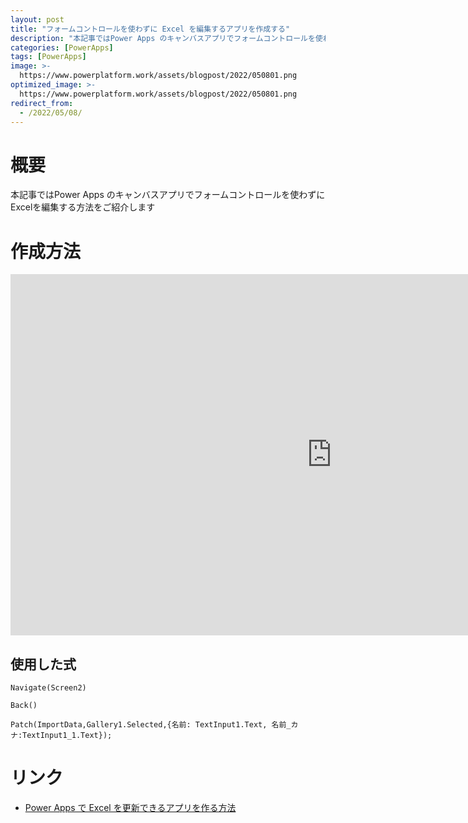 ```yaml
---
layout: post
title: "フォームコントロールを使わずに Excel を編集するアプリを作成する"
description: "本記事ではPower Apps のキャンバスアプリでフォームコントロールを使わずにExcelを編集する方法をご紹介します"
categories: [PowerApps]
tags: [PowerApps]
image: >-
  https://www.powerplatform.work/assets/blogpost/2022/050801.png
optimized_image: >-
  https://www.powerplatform.work/assets/blogpost/2022/050801.png
redirect_from:
  - /2022/05/08/
---
```



#  概要

本記事ではPower Apps のキャンバスアプリでフォームコントロールを使わずにExcelを編集する方法をご紹介します

# 作成方法

<iframe width="1028" height="578" src="https://www.youtube.com/embed/YNUsVwzQUVU" title="YouTube video player" frameborder="0" allow="accelerometer; autoplay; clipboard-write; encrypted-media; gyroscope; picture-in-picture" allowfullscreen></iframe>


## 使用した式

```
Navigate(Screen2)

Back()

Patch(ImportData,Gallery1.Selected,{名前: TextInput1.Text, 名前_カナ:TextInput1_1.Text});

```


# リンク

- [Power Apps で Excel を更新できるアプリを作る方法](https://www.youtube.com/watch?v=YNUsVwzQUVU)



